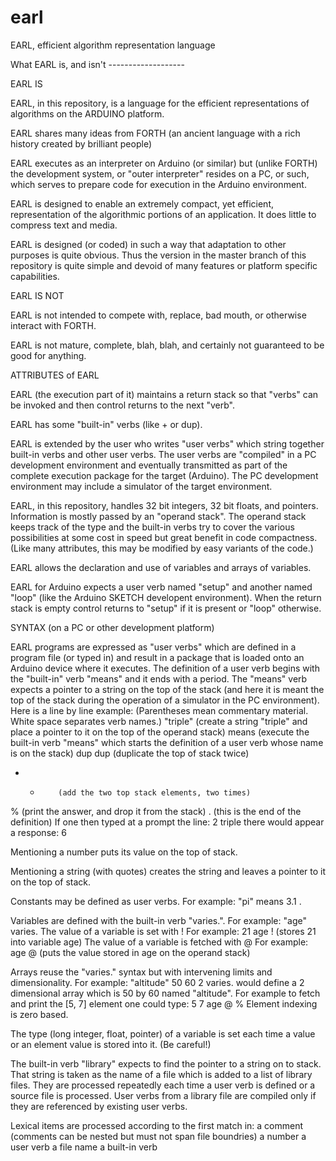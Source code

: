 earl
====

EARL, efficient algorithm representation language

What EARL is, and isn't -------------------



EARL IS

  EARL, in this repository, is a language for the efficient representations of algorithms on the ARDUINO platform.

  EARL shares many ideas from FORTH (an ancient language with a rich history created by brilliant people)

  EARL executes as an interpreter on Arduino (or similar) but (unlike FORTH) the development system, or "outer  interpreter" resides on a PC, or such, which serves to prepare code for execution in the Arduino environment.

  EARL is designed to enable an extremely compact, yet efficient, representation of the algorithmic portions of an application.  It does little to compress text and media.

  EARL is designed (or coded) in such a way that adaptation to other purposes is quite obvious.   Thus the version in the master branch of this repository is quite simple and devoid of many features or platform specific capabilities.
  
  
  

EARL IS NOT

  EARL is not intended to compete with, replace, bad mouth, or otherwise interact with FORTH.
  
  EARL is not mature, complete, blah, blah, and certainly not guaranteed to be good for anything.
  
  
  
  
ATTRIBUTES of EARL

  EARL (the execution part of it) maintains a return stack so that "verbs" can be invoked and then control returns to the next "verb".
  
  EARL has some "built-in" verbs (like + or dup).
  
  EARL is extended by the user who writes "user verbs" which string together built-in verbs and other user verbs.  The user verbs are "compiled" in a PC development environment and eventually transmitted as part of the complete execution package for the target (Arduino).   The PC development environment may include a simulator of the target environment.
  
  EARL, in this repository, handles 32 bit integers, 32 bit floats, and pointers.  Information is mostly passed by an "operand stack".  The operand stack keeps track of the type and the built-in verbs try to cover the various possibilities at some cost in speed but great benefit in code compactness.  (Like many attributes, this may be modified by easy variants of the code.)
  
  EARL allows the declaration and use of variables and arrays of variables.
  
  EARL for Arduino expects a user verb named "setup" and another named "loop" (like the Arduino SKETCH developent environment).   When the return stack is empty control returns to "setup" if it is present or "loop" otherwise.
  
  
  
SYNTAX (on a PC or other development platform)

EARL programs are expressed as "user verbs" which are defined in a program file (or typed in) and result in a package that is loaded onto an Arduino device where it executes.  The definition of a user verb begins with the "built-in" verb "means" and it ends with a period.  The "means" verb expects a pointer to a string on the top of the stack (and here it is meant the top of the stack during the operation of a simulator in the PC environment).   Here is a line by line example:
  (Parentheses mean commentary material.  White space separates verb names.)
  "triple"    (create a string "triple" and place a pointer to it on the top of the operand stack)
  means       (execute the built-in verb "means" which starts the definition of a user verb whose name is on the stack)
  dup dup     (duplicate the top of stack twice)
  + +         (add the two top stack elements, two times)
  %           (print the answer, and drop it from the stack)
  .           (this is the end of the definition)
If one then typed at a prompt the line:
2 triple
there would appear a response:
6

Mentioning a number puts its value on the top of stack.

Mentioning a string (with quotes) creates the string and leaves a pointer to it on the top of stack.

Constants may be defined as user verbs.   For example: "pi" means 3.1 .

Variables are defined with the built-in verb "varies.".  For example:  "age" varies.
The value of a variable is set with !    For example:  21 age ! (stores 21 into variable age)
The value of a variable is fetched with @   For example:  age @ (puts the value stored in age on the operand stack)

Arrays reuse the "varies." syntax but with intervening limits and dimensionality. For example:
"altitude" 50 60 2 varies.
would define a 2 dimensional array which is 50 by 60 named "altitude".   For example to fetch and print the [5, 7] element one could type:
5 7 age @ %
Element indexing is zero based.

The type (long integer, float, pointer) of a variable is set each time a value or an element value is stored into it.  (Be careful!)

The built-in verb "library" expects to find the pointer to a string on to stack.   That string is taken as the name of a file which is added to a list of library files.  They are processed repeatedly each time a user verb is defined or a source file is processed.  User verbs from a library file are compiled only if they are referenced by existing user verbs.

Lexical items are processed according to the first match in:
    a comment  (comments can be nested but must not span file boundries)
    a number
    a user verb
    a file name
    a built-in verb
    



  
  
